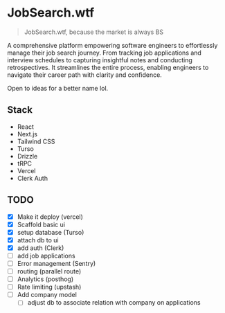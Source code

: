 # JobSearch.wtf

> JobSearch.wtf, because the market is always BS

A comprehensive platform empowering software engineers to effortlessly manage their job search journey. From tracking job applications and interview schedules to capturing insightful notes and conducting retrospectives. It streamlines the entire process, enabling engineers to navigate their career path with clarity and confidence.

Open to ideas for a better name lol.

## Stack

- React
- Next.js
- Tailwind CSS
- Turso
- Drizzle
- tRPC
- Vercel
- Clerk Auth

## TODO
- [x] Make it deploy (vercel)
- [x] Scaffold basic ui
- [x] setup database (Turso)
- [x] attach db to ui
- [x] add auth (Clerk)
- [ ] add job applications
- [ ] Error management (Sentry)
- [ ] routing (parallel route)
- [ ] Analytics (posthog)
- [ ] Rate limiting (upstash)
- [ ] Add company model
  - [ ] adjust db to associate relation with company on applications